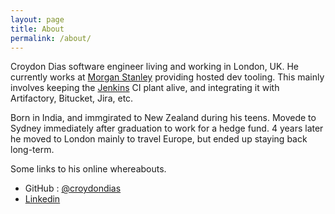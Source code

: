 ```yaml
---
layout: page
title: About
permalink: /about/
---
```


Croydon Dias software engineer living and working in London, UK. He currently works at [Morgan Stanley](https://www.morganstanley.com/) providing hosted dev tooling. This mainly involves keeping the [Jenkins](http://jenkins.io) CI plant alive, and integrating it with Artifactory, Bitucket, Jira, etc.

Born in India, and immgirated to New Zealand during his teens. Movede to Sydney immediately after graduation to work for a hedge fund. 4 years later he moved to London mainly to travel Europe, but ended up staying back long-term.

Some links to his online whereabouts.

* GitHub : [@croydondias](https://github.com/croydondias)
* [Linkedin](https://uk.linkedin.com/in/croydondias)
